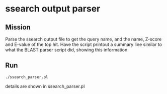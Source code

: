ssearch output parser
=====================
Mission
------------
Parse the ssearch output file to get the query name, and the name, Z-score and E-value of the top hit. Have the script printout a summary line similar to what the BLAST parser script did, showing this information.

Run
------------
```shell
./ssearch_parser.pl
```
details are shown in ssearch_parser.pl
